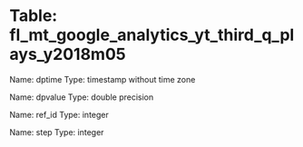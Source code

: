 Table: fl_mt_google_analytics_yt_third_q_plays_y2018m05
=======================================================

Name: dptime
Type: timestamp without time zone

Name: dpvalue
Type: double precision

Name: ref_id
Type: integer

Name: step
Type: integer

